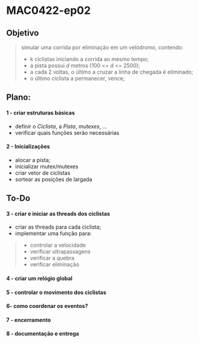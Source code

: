 # MAC0422-ep02
## Objetivo
> simular uma corrida por eliminação em um velódromo, contendo:
> - k ciclistas iniciando a corrida ao mesmo tempo;
> - a pista possui *d* metros (100 <= d <= 2500);
> - a cada 2 voltas, o último a cruzar a linha de chegada é eliminado;
> - o último ciclista a permanecer, vence;

## Plano:
#### 1 - criar estruturas básicas
- definir o *Ciclista*, a *Pista*, *mutexes*, ...
- verificar quais funções serão necessárias

#### 2 - Inicializações
- alocar a pista;
- inicializar mutex/mutexes
- criar vetor de ciclistas
- sortear as posições de largada

## To-Do
#### 3 - criar e iniciar as threads dos ciclistas
- criar as threads para cada ciclista;
- implementar uma função para:
> - controlar a velocidade
> - verificar ultrapassagens
> - verificar a quebra
> - verificar eliminação
#### 4 - criar um relógio global

#### 5 - controlar o movimento dos ciclistas

#### 6- como coordenar os eventos?

#### 7 - encerramento

#### 8 - documentação e entrega
